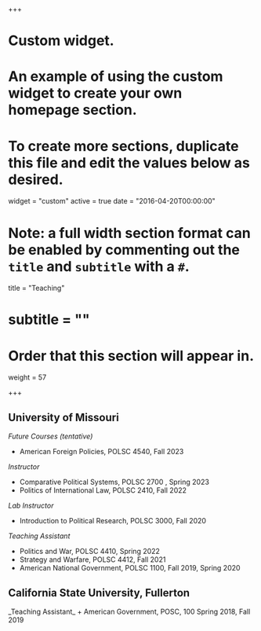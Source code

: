 +++
# Custom widget.
# An example of using the custom widget to create your own homepage section.
# To create more sections, duplicate this file and edit the values below as desired.
widget = "custom"
active = true
date = "2016-04-20T00:00:00"

# Note: a full width section format can be enabled by commenting out the `title` and `subtitle` with a `#`.
title = "Teaching"
# subtitle = ""


# Order that this section will appear in.
weight = 57


+++
<h2>University of Missouri</h2>

_Future Courses (tentative)_
+ American Foreign Policies, POLSC 4540, Fall 2023

_Instructor_
+ Comparative Political Systems, POLSC 2700 , Spring 2023
+ Politics of International Law, POLSC 2410, Fall 2022

_Lab Instructor_
+ Introduction to Political Research, POLSC 3000, Fall 2020

_Teaching Assistant_
+ Politics and War, POLSC 4410, Spring 2022
+ Strategy and Warfare, POLSC 4412, Fall 2021
+ American National Government, POLSC 1100, Fall 2019, Spring 2020

<h2> California State University, Fullerton</h2>
_Teaching Assistant_
+ American Government, POSC, 100 Spring 2018, Fall 2019
